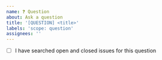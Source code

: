 ```yaml
---
name: ❓ Question
about: Ask a question
title: '[QUESTION] <title>'
labels: 'scope: question'
assignees: ''
---
```


- [ ] I have searched open and closed issues for this question

<!-- We also have a telegram channel which is also a great place to ask questions
  t.me/fastvim
-->
